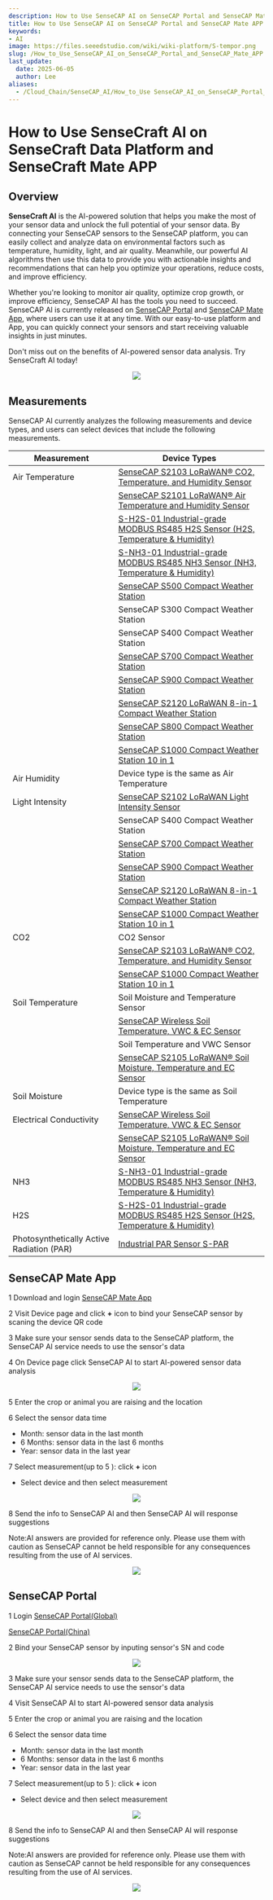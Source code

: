 ```yaml
---
description: How to Use SenseCAP AI on SenseCAP Portal and SenseCAP Mate APP
title: How to Use SenseCAP AI on SenseCAP Portal and SenseCAP Mate APP
keywords:
- AI
image: https://files.seeedstudio.com/wiki/wiki-platform/S-tempor.png
slug: /How_to_Use_SenseCAP_AI_on_SenseCAP_Portal_and_SenseCAP_Mate_APP
last_update:
  date: 2025-06-05
  author: Lee
aliases:
  - /Cloud_Chain/SenseCAP_AI/How_to_Use SenseCAP_AI_on_SenseCAP_Portal_and_SenseCAP_Mate_APP
---
```



# How to Use SenseCraft AI on SenseCraft Data Platform and SenseCraft Mate APP

## Overview

**SenseCraft AI** is the AI-powered solution that helps you make the most of your sensor data and unlock the full potential of your sensor data. By connecting your SenseCAP sensors to the SenseCAP platform, you can easily collect and analyze data on environmental factors such as temperature, humidity, light, and air quality. Meanwhile, our powerful AI algorithms then use this data to provide you with actionable insights and recommendations that can help you optimize your operations, reduce costs, and improve efficiency. 

Whether you're looking to monitor air quality, optimize crop growth, or improve efficiency, SenseCAP AI has the tools you need to succeed. SenseCAP AI is currently released on [SenseCAP Portal](https://sensecap.seeed.cc/portal/#/login) and [SenseCAP Mate App](http://sensecap-mate-download.seeed.cc/), where users can use it at any time. With our easy-to-use platform and App, you can quickly connect your sensors and start receiving valuable insights in just minutes. 

Don't miss out on the benefits of AI-powered sensor data analysis. Try SenseCraft AI today!

<div align="center"><img width ={1000} src="https://files.seeedstudio.com/wiki/SenseCAP_AI/1.png
"/></div>

## Measurements
SenseCAP AI currently analyzes the following measurements and device types, and users can select devices that include the following measurements.

| Measurement             | Device Types                                        |
|-------------------------|-----------------------------------------------------|
| Air Temperature         |[SenseCAP S2103 LoRaWAN® CO2, Temperature, and Humidity Sensor](https://www.seeedstudio.com/SenseCAP-S2103-LoRaWAN-CO2-Temperature-and-Humidity-Sensor-p-5356.html)|
|                         |[SenseCAP S2101 LoRaWAN® Air Temperature and Humidity Sensor](https://www.seeedstudio.com/SenseCAP-S2101-LoRaWAN-Air-Temperature-and-Humidity-Sensor-p-5354.html)|
|                         |[S-H2S-01 Industrial-grade MODBUS RS485 H2S Sensor (H2S, Temperature & Humidity)](https://www.seeedstudio.com/RS485-H2S-Sensor-Connector-p-5114.html)|
|                         |[S-NH3-01 Industrial-grade MODBUS RS485 NH3 Sensor (NH3, Temperature & Humidity)](https://www.seeedstudio.com/RS485-NH3-Sensor-Connector-p-5113.html)|
|                         |[SenseCAP S500 Compact Weather Station](https://www.seeedstudio.com/SenseCAP-S500-5-in-1-Compact-Weather-Station-p-5652.html)|
|                         |SenseCAP S300 Compact Weather Station|
|                         |SenseCAP S400 Compact Weather Station|
|                         |[SenseCAP S700 Compact Weather Station ](https://www.seeedstudio.com/SenseCAP-S700-7-in-1-Compact-Weather-Station-p-5651.html)|
|                         |[SenseCAP S900 Compact Weather Station](https://www.seeedstudio.com/SenseCAPONE-S900-9in1-Compact-Weather-Sensor-p-4881.html)|
|                         |[SenseCAP S2120 LoRaWAN 8-in-1 Compact Weather Station ](https://www.seeedstudio.com/sensecap-s2120-lorawan-8-in-1-weather-sensor-p-5436.html)|
|                         |[SenseCAP S800 Compact Weather Station](https://www.seeedstudio.com/SenseCAP-S800-8-in-1-Compact-Weather-Station-p-5653.html)|
|                         |[SenseCAP S1000 Compact Weather Station 10 in 1](https://www.seeedstudio.com/SenseCAP-S1000-10-in-1-Compact-Weather-Station-p-5654.html)|
| Air Humidity            |Device type is the same as Air Temperature          |
| Light Intensity         |[SenseCAP S2102 LoRaWAN Light Intensity Sensor](https://www.seeedstudio.com/SenseCAP-S2102-LoRaWAN-Light-Intensity-Sensor-p-5355.html)|
|                         |SenseCAP S400 Compact Weather Station |
|                         |[SenseCAP S700 Compact Weather Station](https://www.seeedstudio.com/SenseCAP-S700-7-in-1-Compact-Weather-Station-p-5651.html)|
|                         |[SenseCAP S900 Compact Weather Station](https://www.seeedstudio.com/SenseCAPONE-S900-9in1-Compact-Weather-Sensor-p-4881.html)|
|                         |[SenseCAP S2120 LoRaWAN 8-in-1 Compact Weather Station ](https://www.seeedstudio.com/sensecap-s2120-lorawan-8-in-1-weather-sensor-p-5436.html)|
|                         |[SenseCAP S1000 Compact Weather Station 10 in 1](https://www.seeedstudio.com/SenseCAP-S1000-10-in-1-Compact-Weather-Station-p-5654.html)|
| CO2                     | CO2 Sensor                                          |
|                         |[SenseCAP S2103 LoRaWAN® CO2, Temperature, and Humidity Sensor](https://www.seeedstudio.com/SenseCAP-S2103-LoRaWAN-CO2-Temperature-and-Humidity-Sensor-p-5356.html)|
|                         |[SenseCAP S1000 Compact Weather Station 10 in 1](https://www.seeedstudio.com/SenseCAP-S1000-10-in-1-Compact-Weather-Station-p-5654.html)|
| Soil Temperature        | Soil Moisture and Temperature Sensor                |
|                         |[SenseCAP Wireless Soil Temperature, VWC & EC Sensor](https://www.seeedstudio.com/SenseCAP-Wireless-Soil-Temperature-VWC-EC-Sensor-LoRaWAN-AS923-MT20-p-4996.html)|
|                         | Soil Temperature and VWC Sensor                     |
|                         |[SenseCAP S2105 LoRaWAN® Soil Moisture, Temperature and EC Sensor](https://www.seeedstudio.com/SenseCAP-S2105-LoRaWAN-Soil-Temperature-Moisture-and-EC-Sensor-p-5358.html)|
| Soil Moisture           |Device type is the same as Soil Temperature          |
| Electrical Conductivity |[SenseCAP Wireless Soil Temperature, VWC & EC Sensor](https://www.seeedstudio.com/SenseCAP-Wireless-Soil-Temperature-VWC-EC-Sensor-LoRaWAN-AS923-MT20-p-4996.html)|
|                         |[SenseCAP S2105 LoRaWAN® Soil Moisture, Temperature and EC Sensor](https://www.seeedstudio.com/SenseCAP-S2105-LoRaWAN-Soil-Temperature-Moisture-and-EC-Sensor-p-5358.html)|
| NH3                     |[S-NH3-01 Industrial-grade MODBUS RS485 NH3 Sensor (NH3, Temperature & Humidity)](https://www.seeedstudio.com/RS485-NH3-Sensor-Connector-p-5113.html)|
| H2S                     |[S-H2S-01 Industrial-grade MODBUS RS485 H2S Sensor (H2S, Temperature & Humidity)](https://www.seeedstudio.com/RS485-H2S-Sensor-Connector-p-5114.html)|
| Photosynthetically Active Radiation (PAR) |[Industrial PAR Sensor S-PAR](https://www.seeedstudio.com/RS485-S-PAR-02B-p-4830.html)|


## SenseCAP Mate App
1 Download and login [SenseCAP Mate App](https://app.sensecapmx.com/)

2 Visit Device page and click **+** icon to bind your SenseCAP sensor by scaning the device QR code

3 Make sure your sensor sends data to the SenseCAP platform, the SenseCAP AI service needs to use the sensor's data

4 On Device page click SenseCAP AI to start AI-powered sensor data analysis 

<div align="center"><img width ={1000} src="https://files.seeedstudio.com/wiki/SenseCAP_AI/2.png
"/></div>

5 Enter the crop or animal you are raising and the location

6 Select the sensor data time

- Month: sensor data in the last month
- 6 Months: sensor data in the last 6 months
- Year: sensor data in the last year

7 Select measurement(up to 5 ): click **+** icon 

- Select device and then select measurement 

<div align="center"><img width ={1000} src="https://files.seeedstudio.com/wiki/SenseCAP_AI/3.png
"/></div>

8 Send the info to SenseCAP AI and then SenseCAP AI will response suggestions

Note:AI answers are provided for reference only. Please use them with caution as SenseCAP cannot be held responsible for any consequences resulting from the use of AI services.

<div align="center"><img width ={800} src="https://files.seeedstudio.com/wiki/SenseCAP_AI/4.png
"/></div>

## SenseCAP Portal

1 Login [SenseCAP Portal(Global)](https://sensecap.seeed.cc/portal/#/login)

[SenseCAP Portal(China)](http://sensecap.seeed.cn/portal/#/login)

2 Bind your SenseCAP sensor by inputing sensor's SN and code 

<div align="center"><img width ={1000} src="https://files.seeedstudio.com/wiki/SenseCAP_AI/5.png
"/></div>

3 Make sure your sensor sends data to the SenseCAP platform, the SenseCAP AI service needs to use the sensor's data

4 Visit SenseCAP AI to start AI-powered sensor data analysis 

5 Enter the crop or animal you are raising and the location

6 Select the sensor data time

- Month: sensor data in the last month
- 6 Months: sensor data in the last 6 months
- Year: sensor data in the last year

7 Select measurement(up to 5 ): click **+** icon 

- Select device and then select measurement 

<div align="center"><img width ={1000} src="https://files.seeedstudio.com/wiki/SenseCAP_AI/6.png
"/></div>

8 Send the info to SenseCAP AI and then SenseCAP AI will response suggestions

Note:AI answers are provided for reference only. Please use them with caution as SenseCAP cannot be held responsible for any consequences resulting from the use of AI services.

<div align="center"><img width ={1000} src="https://files.seeedstudio.com/wiki/SenseCAP_AI/7.png
"/></div>


